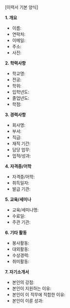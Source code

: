 [이력서 기본 양식]

**1. 개요**
- 이름:
- 연락처:
- 이메일:
- 주소:
- 사진:

**2. 학력사항**
- 학교명:
- 전공:
- 학위:
- 입학년도:
- 졸업년도:
- 학점:

**3. 경력사항**
- 회사명:
- 부서:
- 직급:
- 재직 기간:
- 담당 업무:
- 업적/성과:

**4. 자격증/어학**
- 자격증/어학:
- 취득일자:
- 발급 기관:

**5. 교육/세미나**
- 교육/세미나명:
- 수료일:
- 주관 기관:

**6. 기타 활동**
- 봉사활동:
- 대외활동:
- 수상경력:
- 취미활동:

**7. 자기소개서**
- 본인의 강점:
- 본인이 지원하는 이유:
- 본인이 이 직무에 적합한 이유:
- 본인이 이룬 성과:


